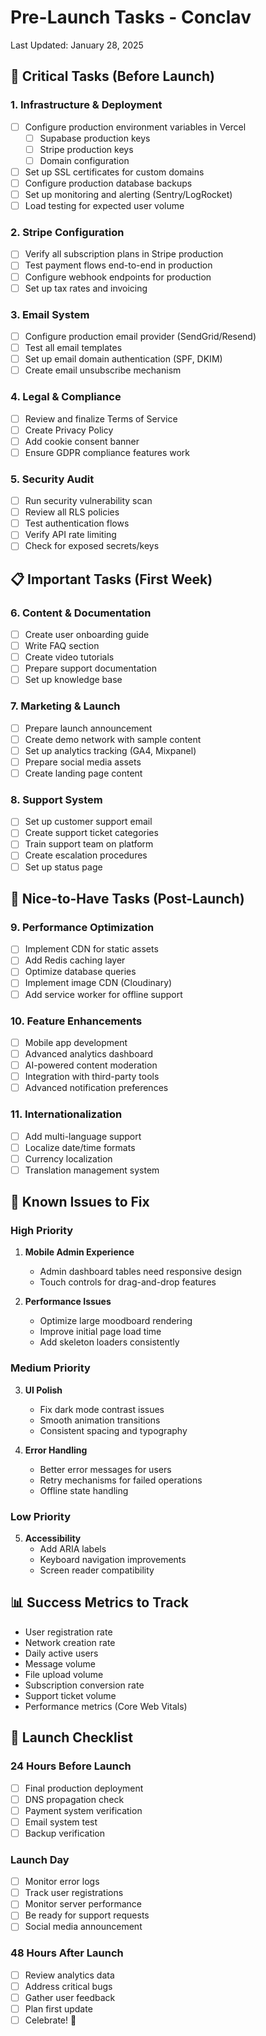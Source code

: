 # Pre-Launch Tasks - Conclav

Last Updated: January 28, 2025

## 🚀 Critical Tasks (Before Launch)

### 1. Infrastructure & Deployment
- [ ] Configure production environment variables in Vercel
  - [ ] Supabase production keys
  - [ ] Stripe production keys
  - [ ] Domain configuration
- [ ] Set up SSL certificates for custom domains
- [ ] Configure production database backups
- [ ] Set up monitoring and alerting (Sentry/LogRocket)
- [ ] Load testing for expected user volume

### 2. Stripe Configuration
- [ ] Verify all subscription plans in Stripe production
- [ ] Test payment flows end-to-end in production
- [ ] Configure webhook endpoints for production
- [ ] Set up tax rates and invoicing

### 3. Email System
- [ ] Configure production email provider (SendGrid/Resend)
- [ ] Test all email templates
- [ ] Set up email domain authentication (SPF, DKIM)
- [ ] Create email unsubscribe mechanism

### 4. Legal & Compliance
- [ ] Review and finalize Terms of Service
- [ ] Create Privacy Policy
- [ ] Add cookie consent banner
- [ ] Ensure GDPR compliance features work

### 5. Security Audit
- [ ] Run security vulnerability scan
- [ ] Review all RLS policies
- [ ] Test authentication flows
- [ ] Verify API rate limiting
- [ ] Check for exposed secrets/keys

## 📋 Important Tasks (First Week)

### 6. Content & Documentation
- [ ] Create user onboarding guide
- [ ] Write FAQ section
- [ ] Create video tutorials
- [ ] Prepare support documentation
- [ ] Set up knowledge base

### 7. Marketing & Launch
- [ ] Prepare launch announcement
- [ ] Create demo network with sample content
- [ ] Set up analytics tracking (GA4, Mixpanel)
- [ ] Prepare social media assets
- [ ] Create landing page content

### 8. Support System
- [ ] Set up customer support email
- [ ] Create support ticket categories
- [ ] Train support team on platform
- [ ] Create escalation procedures
- [ ] Set up status page

## 🔧 Nice-to-Have Tasks (Post-Launch)

### 9. Performance Optimization
- [ ] Implement CDN for static assets
- [ ] Add Redis caching layer
- [ ] Optimize database queries
- [ ] Implement image CDN (Cloudinary)
- [ ] Add service worker for offline support

### 10. Feature Enhancements
- [ ] Mobile app development
- [ ] Advanced analytics dashboard
- [ ] AI-powered content moderation
- [ ] Integration with third-party tools
- [ ] Advanced notification preferences

### 11. Internationalization
- [ ] Add multi-language support
- [ ] Localize date/time formats
- [ ] Currency localization
- [ ] Translation management system

## 🐛 Known Issues to Fix

### High Priority
1. **Mobile Admin Experience**
   - Admin dashboard tables need responsive design
   - Touch controls for drag-and-drop features

2. **Performance Issues**
   - Optimize large moodboard rendering
   - Improve initial page load time
   - Add skeleton loaders consistently

### Medium Priority
3. **UI Polish**
   - Fix dark mode contrast issues
   - Smooth animation transitions
   - Consistent spacing and typography

4. **Error Handling**
   - Better error messages for users
   - Retry mechanisms for failed operations
   - Offline state handling

### Low Priority
5. **Accessibility**
   - Add ARIA labels
   - Keyboard navigation improvements
   - Screen reader compatibility

## 📊 Success Metrics to Track

- User registration rate
- Network creation rate
- Daily active users
- Message volume
- File upload volume
- Subscription conversion rate
- Support ticket volume
- Performance metrics (Core Web Vitals)

## 🎯 Launch Checklist

### 24 Hours Before Launch
- [ ] Final production deployment
- [ ] DNS propagation check
- [ ] Payment system verification
- [ ] Email system test
- [ ] Backup verification

### Launch Day
- [ ] Monitor error logs
- [ ] Track user registrations
- [ ] Monitor server performance
- [ ] Be ready for support requests
- [ ] Social media announcement

### 48 Hours After Launch
- [ ] Review analytics data
- [ ] Address critical bugs
- [ ] Gather user feedback
- [ ] Plan first update
- [ ] Celebrate! 🎉